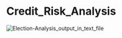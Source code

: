 # Credit_Risk_Analysis
![Election-Analysis_output_in_text_file](Resources/Election-Analysis_output_in_text_file.png)
